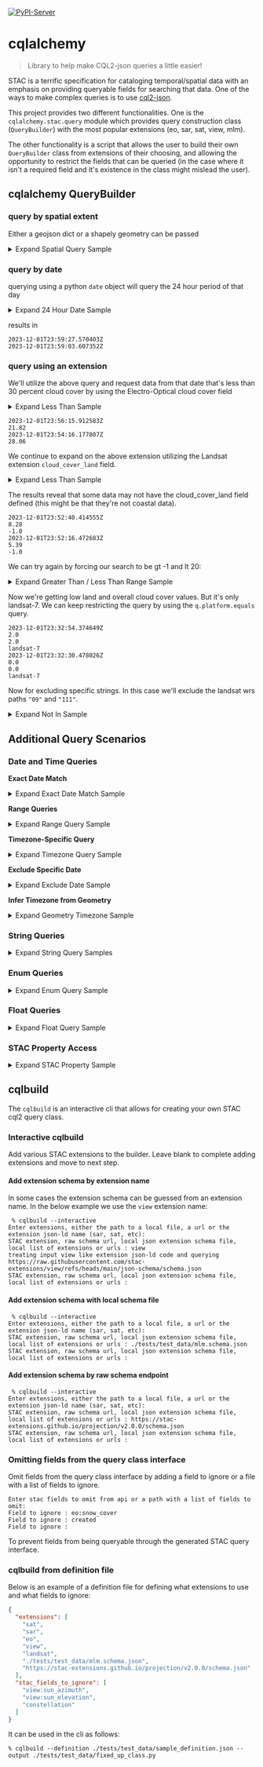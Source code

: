 <!-- These are examples of badges you might want to add to your README:
     please update the URLs accordingly

[![Built Status](https://api.cirrus-ci.com/github/<USER>/cqlalchemy.svg?branch=main)](https://cirrus-ci.com/github/<USER>/cqlalchemy)
[![ReadTheDocs](https://readthedocs.org/projects/cqlalchemy/badge/?version=latest)](https://cqlalchemy.readthedocs.io/en/stable/)
[![Coveralls](https://img.shields.io/coveralls/github/<USER>/cqlalchemy/main.svg)](https://coveralls.io/r/<USER>/cqlalchemy)
[![Conda-Forge](https://img.shields.io/conda/vn/conda-forge/cqlalchemy.svg)](https://anaconda.org/conda-forge/cqlalchemy)
[![Monthly Downloads](https://pepy.tech/badge/cqlalchemy/month)](https://pepy.tech/project/cqlalchemy)
[![Twitter](https://img.shields.io/twitter/url/http/shields.io.svg?style=social&label=Twitter)](https://twitter.com/cqlalchemy)
-->

[![PyPI-Server](https://img.shields.io/pypi/v/cqlalchemy.svg)](https://pypi.org/project/cqlalchemy/)

# cqlalchemy

> Library to help make CQL2-json queries a little easier!

STAC is a terrific specification for cataloging temporal/spatial data with an emphasis on providing queryable fields for searching that data. One of the ways to make complex queries is to use [cql2-json](https://docs.ogc.org/DRAFTS/21-065.html).

This project provides two different functionalities. One is the `cqlalchemy.stac.query` module which provides query construction class (`QueryBuilder`) with the most popular extensions (eo, sar, sat, view, mlm).

The other functionality is a script that allows the user to build their own `QueryBuilder` class from extensions of their choosing, and allowing the opportunity to restrict the fields that can be queried (in the case where it isn't a required field and it's existence in the class might mislead the user).

## cqlalchemy QueryBuilder

### query by spatial extent
Either a geojson dict or a shapely geometry can be passed

<details><summary>Expand Spatial Query Sample</summary>

```python
import requests
from shapely.geometry import shape
from shapely.validation import make_valid
from cqlalchemy.stac.query import QueryBuilder

planetary_search = "https://planetarycomputer.microsoft.com/api/stac/v1/search"
# request the geojson footprint of King County, Washington
url = "http://raw.githubusercontent.com/johan/world.geo.json/master/countries/USA/WA/King.geo.json"
r = requests.get(url)
geom_dict = r.json()['features'][0]['geometry']
geom = shape(geom_dict)
# fix missing vertices
geom = make_valid(geom)
q = QueryBuilder()
# planetary computer requires defining the collection
q.collection.equals("landsat-c2-l2")
# define the spatial intersection
q.geometry.intersects(geom)
response = requests.post(planetary_search, q.query_dump_json(limit=2))
for feature in response.json()["features"]:
    print(feature["properties"]["datetime"])
    print(feature["properties"]["eo:cloud_cover"])
    print(feature["geometry"])
```

</details>

### query by date
querying using a python `date` object will query the 24 hour period of that day

<details><summary>Expand 24 Hour Date Sample</summary>

```python
import requests
from datetime import date
from cqlalchemy.stac.query import QueryBuilder

q = QueryBuilder()
# planetary computer requires defining the collection
q.collection.equals("landsat-c2-l2")
# search entire utc 24 hour period for December 1st, 2023
q.datetime.equals(date(2023, 12, 1))
planetary_search = "https://planetarycomputer.microsoft.com/api/stac/v1/search"
response = requests.post(planetary_search, q.query_dump_json(limit=2))
for feature in response.json()["features"]:
    print(feature["properties"]["datetime"])
```
</details>

results in
```shell
2023-12-01T23:59:27.570403Z
2023-12-01T23:59:03.607352Z
```
### query using an extension
We'll utilize the above query and request data from that date that's less than 30 percent cloud cover by using the Electro-Optical cloud cover field

<details><summary>Expand Less Than Sample</summary>

```python
import requests
from datetime import date
from cqlalchemy.stac.query import QueryBuilder

q = QueryBuilder()
# planetary computer requires defining the collection
q.collection.equals("landsat-c2-l2")
# search entire utc 24 hour period for December 1st, 2023
q.datetime.equals(date(2023, 12, 1))
# either use the lt or lte methods
q.eo.cloud_cover.lt(30)

planetary_search = "https://planetarycomputer.microsoft.com/api/stac/v1/search"
response = requests.post(planetary_search, q.query_dump_json(limit=2))
for feature in response.json()["features"]:
    print(feature["properties"]["datetime"])
    print(feature["properties"]["eo:cloud_cover"])
```
</details>

```shell
2023-12-01T23:56:15.912583Z
21.82
2023-12-01T23:54:16.177807Z
28.06
```

We continue to expand on the above extension utilizing the Landsat extension `cloud_cover_land` field.

<details><summary>Expand Less Than Sample</summary>

```python
import requests
from datetime import date
from cqlalchemy.stac.query import QueryBuilder

q = QueryBuilder()
# planetary computer requires defining the collection
q.collection.equals("landsat-c2-l2")
# search entire utc 24 hour period for December 1st, 2023
q.datetime.equals(date(2023, 12, 1))
# either use the lt or lte methods
q.eo.cloud_cover.lt(30)

q.landsat.cloud_cover_land.lt(20)

planetary_search = "https://planetarycomputer.microsoft.com/api/stac/v1/search"
response = requests.post(planetary_search, q.query_dump_json(limit=2))
for feature in response.json()["features"]:
    print(feature["properties"]["datetime"])
    print(feature["properties"]["eo:cloud_cover"])
    print(feature["properties"]["landsat:cloud_cover_land"])
```
</details>

The results reveal that some data may not have the cloud_cover_land field defined (this might be that they're not coastal data).
```shell
2023-12-01T23:52:40.414555Z
8.28
-1.0
2023-12-01T23:52:16.472683Z
5.39
-1.0
```

We can try again by forcing our search to be gt -1 and lt 20:

<details><summary>Expand Greater Than / Less Than Range Sample</summary>

```python
import requests
from datetime import date
from cqlalchemy.stac.query import QueryBuilder

q = QueryBuilder()
# planetary computer requires defining the collection
q.collection.equals("landsat-c2-l2")
# search entire utc 24 hour period for December 1st, 2023
q.datetime.equals(date(2023, 12, 1))
# either use the lt or lte methods
q.eo.cloud_cover.lt(30)

q.landsat.cloud_cover_land.lt(20)
q.landsat.cloud_cover_land.gt(-1)

planetary_search = "https://planetarycomputer.microsoft.com/api/stac/v1/search"
response = requests.post(planetary_search, q.query_dump_json(limit=2))
for feature in response.json()["features"]:
    print(feature["properties"]["datetime"])
    print(feature["properties"]["eo:cloud_cover"])
    print(feature["properties"]["landsat:cloud_cover_land"])
    print(feature["properties"]["platform"])
```
</details>

Now we're getting low land and overall cloud cover values. But it's only landsat-7. We can keep restricting the query by using the `q.platform.equals` query.
```shell
2023-12-01T23:32:54.374649Z
2.0
2.0
landsat-7
2023-12-01T23:32:30.478026Z
0.0
0.0
landsat-7
```

Now for excluding specific strings. In this case we'll exclude the landsat wrs paths `"09"` and `"111"`.

<details><summary>Expand Not In Sample</summary>

```python
import requests
from datetime import date
from cqlalchemy.stac.query import QueryBuilder
q = QueryBuilder()
# planetary computer requires defining the collection
q.collection.equals("landsat-c2-l2")
# search entire utc 24 hour period for December 1st, 2023
q.datetime.equals(date(2023, 12, 1))
# either use the lt or lte methods
q.eo.cloud_cover.lt(30)
# not in wrs path
q.landsat.wrs_path.not_in_set(["091", "111"])
planetary_search = "https://planetarycomputer.microsoft.com/api/stac/v1/search"
response = requests.post(planetary_search, q.query_dump_json(limit=2))
for feature in response.json()["features"]:
    print(feature["properties"]["landsat:wrs_path"])
```

</details>

## Additional Query Scenarios

### Date and Time Queries

**Exact Date Match**

<details><summary>Expand Exact Date Match Sample</summary>

```python
import requests
from datetime import date
from cqlalchemy.stac.query import QueryBuilder

q = QueryBuilder()
q.collection.equals("landsat-c2-l2")
q.datetime.equals(date(2023, 12, 1))
planetary_search = "https://planetarycomputer.microsoft.com/api/stac/v1/search"
print(q.query_dump_json())
response = requests.post(planetary_search, q.query_dump_json(limit=2))
```

</details>

**Range Queries**

<details><summary>Expand Range Query Sample</summary>

```python
import requests
from datetime import datetime, timezone
from cqlalchemy.stac.query import QueryBuilder

q = QueryBuilder()
q.collection.equals("landsat-c2-l2")
q.datetime.gte(datetime(2023, 12, 1, tzinfo=timezone.utc))
q.datetime.lt(datetime(2023, 12, 31, tzinfo=timezone.utc))
planetary_search = "https://planetarycomputer.microsoft.com/api/stac/v1/search"
print(q.query_dump_json())
response = requests.post(planetary_search, q.query_dump_json(limit=2))
```

</details>

**Timezone-Specific Query**

<details><summary>Expand Timezone Query Sample</summary>

```python
import requests
from datetime import date, timezone, timedelta
from cqlalchemy.stac.query import QueryBuilder

q = QueryBuilder()
q.collection.equals("landsat-c2-l2")
pst = timezone(timedelta(hours=-8))
q.datetime.equals(date(2023, 12, 1), tzinfo=pst)
planetary_search = "https://planetarycomputer.microsoft.com/api/stac/v1/search"
print(q.query_dump_json())
response = requests.post(planetary_search, q.query_dump_json(limit=2))
```

</details>

**Exclude Specific Date**

<details><summary>Expand Exclude Date Sample</summary>

```python
import requests
from datetime import date
from cqlalchemy.stac.query import QueryBuilder

q = QueryBuilder()
q.collection.equals("landsat-c2-l2")
q.datetime.not_equals(date(2023, 12, 1))
planetary_search = "https://planetarycomputer.microsoft.com/api/stac/v1/search"
print(q.query_dump_json())
response = requests.post(planetary_search, q.query_dump_json(limit=2))
```

</details>

**Infer Timezone from Geometry**

<details><summary>Expand Geometry Timezone Sample</summary>

```python
import requests
from datetime import date
from zoneinfo import ZoneInfo
from timezonefinder import TimezoneFinder
from shapely.geometry import shape
from shapely.validation import make_valid
from cqlalchemy.stac.query import QueryBuilder

url = "http://raw.githubusercontent.com/johan/world.geo.json/master/countries/USA/WA/King.geo.json"
r = requests.get(url)
geom_dict = r.json()['features'][0]['geometry']
geom = make_valid(shape(geom_dict))
tf = TimezoneFinder()
tz = ZoneInfo(tf.timezone_at(lng=geom.centroid.x, lat=geom.centroid.y))

q = QueryBuilder()
q.collection.equals("landsat-c2-l2")
q.geometry.intersects(geom)
q.datetime.equals(date(2023, 12, 1), tzinfo=tz)
planetary_search = "https://planetarycomputer.microsoft.com/api/stac/v1/search"
print(q.query_dump_json())
response = requests.post(planetary_search, q.query_dump_json(limit=2))
```

</details>

### String Queries

<details><summary>Expand String Query Samples</summary>

```python
import requests
from datetime import date
from cqlalchemy.stac.query import QueryBuilder

q = QueryBuilder()
q.collection.equals("landsat-c2-l2")
q.datetime.equals(date(2023, 12, 1))
q.platform.equals("landsat-8")
q.platform.like("landsat-%")
q.platform.not_equals("landsat-7")
q.platform.in_set(["landsat-8", "landsat-9"])
q.platform.not_in_set(["landsat-5"])
planetary_search = "https://planetarycomputer.microsoft.com/api/stac/v1/search"
print(q.query_dump_json())
response = requests.post(planetary_search, q.query_dump_json(limit=2))
```

</details>

### Enum Queries

<details><summary>Expand Enum Query Sample</summary>

```python
import requests
from datetime import date
from cqlalchemy.stac.query import QueryBuilder

q = QueryBuilder()
q.collection.equals("sentinel-1-grd")
q.datetime.equals(date(2023, 12, 1))
q.sat.orbit_direction.in_set(["ascending"])  # enum uses string methods
planetary_search = "https://planetarycomputer.microsoft.com/api/stac/v1/search"
print(q.query_dump_json())
response = requests.post(planetary_search, q.query_dump_json(limit=2))
```

</details>

### Float Queries

<details><summary>Expand Float Query Sample</summary>

```python
import requests
from datetime import date
from cqlalchemy.stac.query import QueryBuilder

q = QueryBuilder()
q.collection.equals("landsat-c2-l2")
q.datetime.equals(date(2023, 12, 1))
q.landsat.cloud_cover.gt(10)
q.landsat.cloud_cover.lt(30)
planetary_search = "https://planetarycomputer.microsoft.com/api/stac/v1/search"
print(q.query_dump_json())
response = requests.post(planetary_search, q.query_dump_json(limit=2))
```

</details>

### STAC Property Access

<details><summary>Expand STAC Property Sample</summary>

```python
import requests
from datetime import date
from cqlalchemy.stac.query import QueryBuilder

q = QueryBuilder()
q.collection.equals("landsat-c2-l2")
# default property
q.created.gt(date(2023, 12, 1))
# extension property must be prefixed
q.landsat.cloud_cover.lt(20)
planetary_search = "https://planetarycomputer.microsoft.com/api/stac/v1/search"
print(q.query_dump_json())
response = requests.post(planetary_search, q.query_dump_json(limit=2))
```

</details>

## cqlbuild

The `cqlbuild` is an interactive cli that allows for creating your own STAC cql2 query class.


### Interactive cqlbuild

Add various STAC extensions to the builder. Leave blank to complete adding extensions and move to next step.

#### Add extension schema by extension name
In some cases the extension schema can be guessed from an extension name. In the below example we use the `view` extension name:
```shell
 % cqlbuild --interactive
Enter extensions, either the path to a local file, a url or the extension json-ld name (sar, sat, etc):
STAC extension, raw schema url, local json extension schema file, local list of extensions or urls : view
treating input view like extension json-ld code and querying https://raw.githubusercontent.com/stac-extensions/view/refs/heads/main/json-schema/schema.json
STAC extension, raw schema url, local json extension schema file, local list of extensions or urls :
```

#### Add extension schema with local schema file
```shell
 % cqlbuild --interactive
Enter extensions, either the path to a local file, a url or the extension json-ld name (sar, sat, etc):
STAC extension, raw schema url, local json extension schema file, local list of extensions or urls : ./tests/test_data/mlm.schema.json
STAC extension, raw schema url, local json extension schema file, local list of extensions or urls :
```

#### Add extension schema by raw schema endpoint
```shell
 % cqlbuild --interactive
Enter extensions, either the path to a local file, a url or the extension json-ld name (sar, sat, etc):
STAC extension, raw schema url, local json extension schema file, local list of extensions or urls : https://stac-extensions.github.io/projection/v2.0.0/schema.json
STAC extension, raw schema url, local json extension schema file, local list of extensions or urls :
```

### Omitting fields from the query class interface

Omit fields from the query class interface by adding a field to ignore or a file with a list of fields to ignore.

```shell
Enter stac fields to omit from api or a path with a list of fields to omit:
Field to ignore : eo:snow_cover
Field to ignore : created
Field to ignore :
```
To prevent fields from being queryable through the generated STAC query interface.

### cqlbuild from definition file

Below is an example of a definition file for defining what extensions to use and what fields to ignore:
```json
{
  "extensions": [
    "sat",
    "sar",
    "eo",
    "view",
    "landsat",
    "./tests/test_data/mlm.schema.json",
    "https://stac-extensions.github.io/projection/v2.0.0/schema.json"
  ],
  "stac_fields_to_ignore": [
    "view:sun_azimuth",
    "view:sun_elevation",
    "constellation"
  ]
}
```

It can be used in the cli as follows:
```shell
% cqlbuild --definition ./tests/test_data/sample_definition.json --output ./tests/test_data/fixed_up_class.py
```
